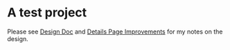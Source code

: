 # A test project

Please see [Design Doc](/DESIGN-PLAN.md) and [Details Page Improvements](/DETAILS-IMPROVEMENTS.md) for my notes on the design.

